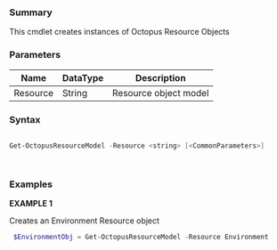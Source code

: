 ﻿### Summary

This cmdlet creates instances of Octopus Resource Objects
### Parameters
| Name | DataType          | Description |
| ------------- | ----------- | ----------- |
| Resource | String |  Resource object model     |

### Syntax
``` powershell

Get-OctopusResourceModel -Resource <string> [<CommonParameters>]




``` 

### Examples 

**EXAMPLE 1**

Creates an Environment Resource object

``` powershell 
 $EnvironmentObj = Get-OctopusResourceModel -Resource Environment
``` 

